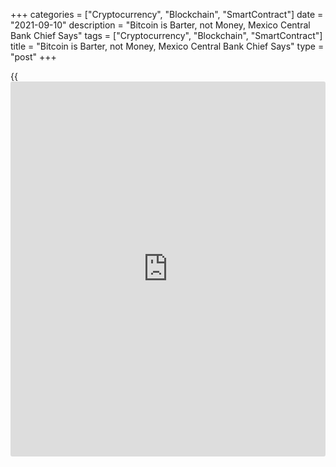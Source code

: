 +++
categories = ["Cryptocurrency", "Blockchain", "SmartContract"]
date = "2021-09-10"
description = "Bitcoin is Barter, not Money, Mexico Central Bank Chief Says"
tags = ["Cryptocurrency", "Blockchain", "SmartContract"]
title = "Bitcoin is Barter, not Money, Mexico Central Bank Chief Says"
type = "post"
+++

{{<iframe id="large-banner" src="https://www.bounty.group/#slide=18.0" width="100%" height="600" scrolling="no" style="border: 0px solid rgb(216, 221, 230); border-radius: 3px;">}}

MEXICO CITY (Reuters) - Bitcoin is more like a means of barter than
“evolved” fiat money, Mexico’s central back chief said on Thursday,
calling it a high-risk investment and a poor store of value.

Bank of Mexico Governor Alejandro Diaz de Leon’s comments suggest Mexico
will not be following El Salvador any time soon in adopting the digital
currency as parallel legal tender.

> “Whoever receives [bitcoin](https://www.letsplayfx.com/blog/forex-for-bitcoin/) in exchange for a good or service, we
believe that (transaction) is more akin to bartering because that person
is exchanging a good for a good, but not really money for a good,” said
Diaz de Leon.

>

> “In our times, money has evolved to be fiat money issued by central
banks,” he said. “Bitcoin is more like a dimension of precious metals
than [daily](https://www.fintecher.org/2020/03/03/forex-trading-daily-strategy/) legal tender.”

The Banxico boss argued that in order for a cryptocurrency to be
considered money it must be a reliable payment method. He added that
[bitcoin](https://www.letsplayfx.com/blog/forex-for-bitcoin/) would also need to safeguard its value.

Diaz de Leon pointed out that the value of cryptocurrencies have often
swung wildly in a single day.

> “People will not want their purchasing power, their salary to go up or
down 10% from one day to another. You don’t want that volatility for
purchasing power. In that sense, it is not a good safeguard of value,”
he said.

The unprecedented adoption of [bitcoin](https://www.letsplayfx.com/blog/forex-for-bitcoin/) earlier this week as legal tender
by El Salvador has been beset by problems that have contributed to a
rout in the value of the digital currency globally.

Bitcoin has been notoriously volatile. In April it rose to over $64,000
and fell almost as low as $30,000 in May.

It last traded up 2.44% at $47,179.04.

_Reporting by Anthony Esposito; Editing by David Alire Garcia and Frank
Jack Daniel_